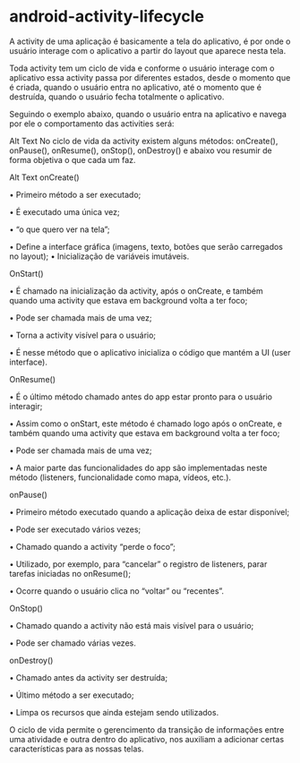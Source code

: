 # android-activity-lifecycle

A activity de uma aplicação é basicamente a tela do aplicativo, é por onde o usuário interage com o aplicativo a partir do layout que aparece nesta tela.

Toda activity tem um ciclo de vida e conforme o usuário interage com o aplicativo essa activity passa por diferentes estados, desde o momento que é criada, quando o usuário entra no aplicativo, até o momento que é destruída, quando o usuário fecha totalmente o aplicativo.

Seguindo o exemplo abaixo, quando o usuário entra na aplicativo e navega por ele o comportamento das activities será:

Alt Text
No ciclo de vida da activity existem alguns métodos: onCreate(), onPause(), onResume(), onStop(), onDestroy() e abaixo vou resumir de forma objetiva o que cada um faz.

Alt Text
onCreate()

• Primeiro método a ser executado;

• É executado uma única vez;

• “o que quero ver na tela”;

• Define a interface gráfica (imagens, texto, botões que serão carregados no layout); • Inicialização de variáveis imutáveis.

OnStart()

• É chamado na inicialização da activity, após o onCreate, e também quando uma activity que estava em background volta a ter foco;

• Pode ser chamada mais de uma vez;

• Torna a activity visível para o usuário;

• É nesse método que o aplicativo inicializa o código que mantém a UI (user interface).

OnResume()

• É o último método chamado antes do app estar pronto para o usuário interagir;

• Assim como o onStart, este método é chamado logo após o onCreate, e também quando uma activity que estava em background volta a ter foco;

• Pode ser chamada mais de uma vez;

• A maior parte das funcionalidades do app são implementadas neste método (listeners, funcionalidade como mapa, vídeos, etc.).

onPause()

• Primeiro método executado quando a aplicação deixa de estar disponível;

• Pode ser executado vários vezes;

• Chamado quando a activity “perde o foco”;

• Utilizado, por exemplo, para “cancelar” o registro de listeners, parar tarefas iniciadas no onResume();

• Ocorre quando o usuário clica no “voltar” ou “recentes”.

OnStop()

• Chamado quando a activity não está mais visível para o usuário;

• Pode ser chamado várias vezes.

onDestroy()

• Chamado antes da activity ser destruída;

• Último método a ser executado;

• Limpa os recursos que ainda estejam sendo utilizados.

O ciclo de vida permite o gerencimento da transição de informações entre uma atividade e outra dentro do aplicativo, nos auxiliam a adicionar certas características para as nossas telas.


